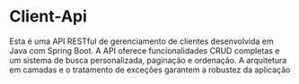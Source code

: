 # Client-Api
Esta é uma API RESTful de gerenciamento de clientes desenvolvida em Java com Spring Boot. A API oferece funcionalidades CRUD completas e um sistema de busca personalizada, paginação e ordenação. A arquitetura em camadas e o tratamento de exceções garantem a robustez da aplicação

